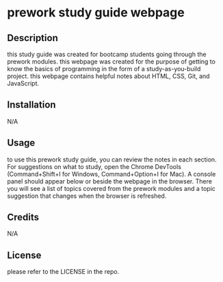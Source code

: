 # prework study guide webpage

## Description
this study guide was created for bootcamp students going through the prework modules. this webpage was created for the purpose of getting to know the basics of programming in the form of a study-as-you-build project. this webpage contains helpful notes about HTML, CSS, Git, and JavaScript.

## Installation

N/A

## Usage

to use this prework study guide, you can review the notes in each section. For suggestions on what to study, open the Chrome DevTools (Command+Shift+I for Windows, Command+Option+I for Mac). A console panel should appear below or beside the webpage in the browser. There you will see a list of topics covered from the prework modules and a topic suggestion that changes when the browser is refreshed.

## Credits

N/A

## License

please refer to the LICENSE in the repo.

